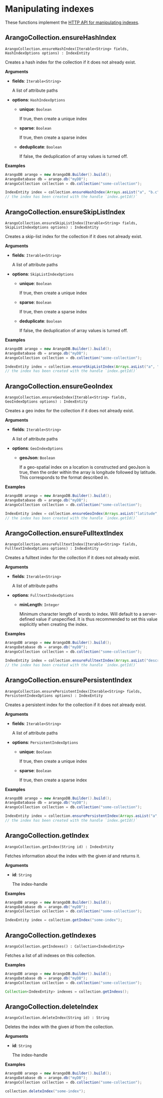 <!-- don't edit here, its from https://@github.com/arangodb/arangodb-java-driver.git / docs/Drivers/ -->
# Manipulating indexes

These functions implement the
[HTTP API for manipulating indexes](../../../..//HTTP/Indexes/index.html).

## ArangoCollection.ensureHashIndex

```
ArangoCollection.ensureHashIndex(Iterable<String> fields, HashIndexOptions options) : IndexEntity
```

Creates a hash index for the collection if it does not already exist.

**Arguments**

- **fields**: `Iterable<String>`

  A list of attribute paths

- **options**: `HashIndexOptions`

  - **unique**: `Boolean`

    If true, then create a unique index

  - **sparse**: `Boolean`

    If true, then create a sparse index

  - **deduplicate**: `Boolean`

    If false, the deduplication of array values is turned off.

**Examples**

```Java
ArangoDB arango = new ArangoDB.Builder().build();
ArangoDatabase db = arango.db("myDB");
ArangoCollection collection = db.collection("some-collection");

IndexEntity index = collection.ensureHashIndex(Arrays.asList("a", "b.c"));
// the index has been created with the handle `index.getId()`
```

## ArangoCollection.ensureSkipListIndex

```
ArangoCollection.ensureSkipListIndex(Iterable<String> fields, SkipListIndexOptions options) : IndexEntity
```

Creates a skip-list index for the collection if it does not already exist.

**Arguments**

- **fields**: `Iterable<String>`

  A list of attribute paths

- **options**: `SkipListIndexOptions`

  - **unique**: `Boolean`

    If true, then create a unique index

  - **sparse**: `Boolean`

    If true, then create a sparse index

  - **deduplicate**: `Boolean`

    If false, the deduplication of array values is turned off.

**Examples**

```Java
ArangoDB arango = new ArangoDB.Builder().build();
ArangoDatabase db = arango.db("myDB");
ArangoCollection collection = db.collection("some-collection");

IndexEntity index = collection.ensureSkipListIndex(Arrays.asList("a", "b.c"));
// the index has been created with the handle `index.getId()`
```

## ArangoCollection.ensureGeoIndex

```
ArangoCollection.ensureGeoIndex(Iterable<String> fields, GeoIndexOptions options) : IndexEntity
```

Creates a geo index for the collection if it does not already exist.

**Arguments**

- **fields**: `Iterable<String>`

  A list of attribute paths

- **options**: `GeoIndexOptions`

  - **geoJson**: `Boolean`

    If a geo-spatial index on a location is constructed and geoJson is true, then the order within the array is longitude followed by latitude. This corresponds to the format described in.

**Examples**

```Java
ArangoDB arango = new ArangoDB.Builder().build();
ArangoDatabase db = arango.db("myDB");
ArangoCollection collection = db.collection("some-collection");

IndexEntity index = collection.ensureGeoIndex(Arrays.asList("latitude", "longitude"));
// the index has been created with the handle `index.getId()`
```

## ArangoCollection.ensureFulltextIndex

```
ArangoCollection.ensureFulltextIndex(Iterable<String> fields, FulltextIndexOptions options) : IndexEntity
```

Creates a fulltext index for the collection if it does not already exist.

**Arguments**

- **fields**: `Iterable<String>`

  A list of attribute paths

- **options**: `FulltextIndexOptions`

  - **minLength**: `Integer`

    Minimum character length of words to index. Will default to a server-defined value if unspecified. It is thus recommended to set this value explicitly when creating the index.

**Examples**

```Java
ArangoDB arango = new ArangoDB.Builder().build();
ArangoDatabase db = arango.db("myDB");
ArangoCollection collection = db.collection("some-collection");

IndexEntity index = collection.ensureFulltextIndex(Arrays.asList("description"));
// the index has been created with the handle `index.getId()`
```

## ArangoCollection.ensurePersistentIndex

```
ArangoCollection.ensurePersistentIndex(Iterable<String> fields, PersistentIndexOptions options) : IndexEntity
```

Creates a persistent index for the collection if it does not already exist.

**Arguments**

- **fields**: `Iterable<String>`

  A list of attribute paths

- **options**: `PersistentIndexOptions`

  - **unique**: `Boolean`

    If true, then create a unique index

  - **sparse**: `Boolean`

    If true, then create a sparse index

**Examples**

```Java
ArangoDB arango = new ArangoDB.Builder().build();
ArangoDatabase db = arango.db("myDB");
ArangoCollection collection = db.collection("some-collection");

IndexEntity index = collection.ensurePersistentIndex(Arrays.asList("a", "b.c"));
// the index has been created with the handle `index.getId()`
```

## ArangoCollection.getIndex

```
ArangoCollection.getIndex(String id) : IndexEntity
```

Fetches information about the index with the given _id_ and returns it.

**Arguments**

- **id**: `String`

  The index-handle

**Examples**

```Java
ArangoDB arango = new ArangoDB.Builder().build();
ArangoDatabase db = arango.db("myDB");
ArangoCollection collection = db.collection("some-collection");

IndexEntity index = collection.getIndex("some-index");
```

## ArangoCollection.getIndexes

```
ArangoCollection.getIndexes() : Collection<IndexEntity>
```

Fetches a list of all indexes on this collection.

**Examples**

```Java
ArangoDB arango = new ArangoDB.Builder().build();
ArangoDatabase db = arango.db("myDB");
ArangoCollection collection = db.collection("some-collection");

Collection<IndexEntity> indexes = collection.getIndexs();
```

## ArangoCollection.deleteIndex

```
ArangoCollection.deleteIndex(String id) : String
```

Deletes the index with the given _id_ from the collection.

**Arguments**

- **id**: `String`

  The index-handle

**Examples**

```Java
ArangoDB arango = new ArangoDB.Builder().build();
ArangoDatabase db = arango.db("myDB");
ArangoCollection collection = db.collection("some-collection");

collection.deleteIndex("some-index");
```
